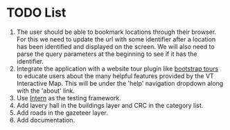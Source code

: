 TODO List
=========

1. The user should be able to bookmark locations through their browser.
  For this we need to update the url with some identifier after
  a location has been identified and displayed on the screen. We will also 
  need to parse the query parameters at the beginning to see if it has the
  identifier.
2. Integrate the application with a website tour plugin like
  [bootstrap tours](http://bootstraptour.com/) to educate users about
  the many helpful features provided by the VT Interactive Map.
  This will be under the 'help' navigation dropdown along with the 'about'
  link.
3. Use [Intern](http://theintern.io/) as the testing framework.
4. Add lavery hall in the buildings layer and CRC in the category list.
5. Add roads in the gazeteer layer.
6. Add documentation.
